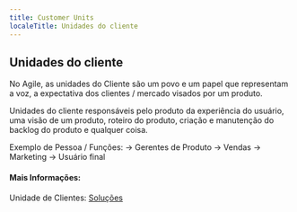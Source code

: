 ```yaml
---
title: Customer Units
localeTitle: Unidades do cliente
---
```

## Unidades do cliente

No Agile, as unidades do Cliente são um povo e um papel que representam a voz, a expectativa dos clientes / mercado visados ​​por um produto.

Unidades do cliente responsáveis ​​pelo produto da experiência do usuário, uma visão de um produto, roteiro do produto, criação e manutenção do backlog do produto e qualquer coisa.

Exemplo de Pessoa / Funções: -> Gerentes de Produto -> Vendas -> Marketing -> Usuário final

#### Mais Informações:

Unidade de Clientes: [Soluções](https://www.solutionsiq.com/agile-glossary/customer-unit/)